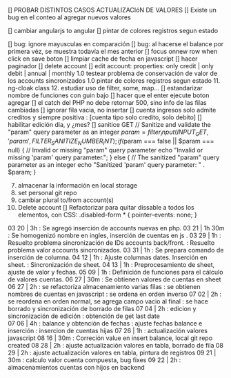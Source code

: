[] PROBAR DISTINTOS CASOS ACTUALIZACIóN DE VALORES
  [] Existe un bug en el conteo al agregar nuevos valores

[] cambiar angularjs to angular
[] pintar de colores registros segun estado

[] bug: ignore mayusculas en comparación
[] bug: al hacerse el balance por primera véz, se muestra todavía el mes anterior
[] focus onnew row when click en save boton
[] limpiar cache de fecha en javascript
[] hacer paginador
[] delete account
[] edit account: properties: only credit | only debit | annual | monthly
1.0 testear problema de conservación de valor de los accounts sincronizados
1.0 pintar de colores registros segun estado
11. ng-cloak class
12. estudiar uso de filter, some, map...
[] estandarizar nombre de funciones con guin bajo
[] hacer que el enter ejecute boton agregar
[] el catch del PHP no debe retornar 500, sino info de las filas cambiadas
[] ignorar fila vacia, no insertar
[] cuenta ingresos solo admite creditos y siempre positiva : [cuenta tipo solo credito, solo debito]
[] habilitar edición dia, y ¿mes?
[] sanitice GET
// Sanitize and validate the "param" query parameter as an integer
$param = filter_input(INPUT_GET, 'param', FILTER_SANITIZE_NUMBER_INT);
if ($param === false || $param === null) {
    // Invalid or missing "param" query parameter
    echo "Invalid or missing 'param' query parameter.";
} else {
    // The sanitized "param" query parameter as an integer
    echo "Sanitized 'param' query parameter: " . $param;
}

7. almacenar la información en local storage
6. set personal git repo
7. cambiar plural to/from account(s)
10. Delete account
[] Refactorizar para quitar dissable a todos los elementos,
   con CSS:  .disabled-form * {  pointer-events: none; }


03 20 | 3h : Se agregó inserción de accounts nuevas en php.
03 21 | 1h 30m : Se homogenizó nombre en ingles, inserción de cuentas en js .
03 29 | 1h : Resuelto problema sincronización de IDs accounts back/front.
           : Resuelto problema valor accounts sincronizados.
03 31 | 1h : Se prepara comando de inserción de columna.
04 12 | 1h : Ajuste columnas dates. Inserción en sheet.
           : Sincronización de sheet.
04 13 | 1h : Preprocesamiento de sheet, ajuste de valor y fechas.
05 09 | 1h : Definición de funciones para el cálculo de valores cuentas.
06 27 | 30m : Se obtienen valores de cuentas en sheet
06 27 | 2h : se refactoriza almacenamiento varias filas
           : se obtienen nombres de cuentas en javascript
           : se ordena en orden inverso
07 02 | 2h : se reordena en orden normal, se agrega campo vacio al final
           : se hace borrado y sincronización de borrado de filas
07 04 | 2h : edicion y sincronización de edición
           : obtención de get last date  
07 06 | 4h : balance y obtención de fechas
           : ajuste fechas balance e inserción
           : insercion de cuentas hijas
07 26 | 1h : actualización valores javascript
08 16 | 30m : Correción value en insert balance, local git repo created
08 28 | 2h : ajuste actualización valores en tabla, borrado de fila
08 29 | 2h : ajuste actualización valores en tabla, pintura de registros
09 21 | 30m : calculo valor cuenta compuesta, bug fixes
09 22 | 2h : almacenamientos cuentas con hijos en backend